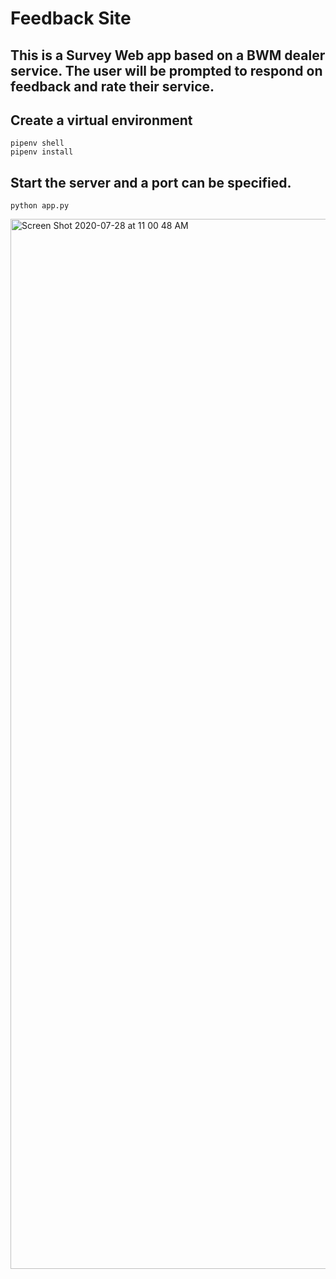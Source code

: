 
#   Feedback Site

##  This is a Survey Web app based on a BWM dealer service. The user will be prompted to respond on feedback and rate their service.

##  Create a virtual environment 
```
pipenv shell
pipenv install
````


##  Start the server and a port can be specified.
````
python app.py

````


<img width="1680" alt="Screen Shot 2020-07-28 at 11 00 48 AM" src="https://user-images.githubusercontent.com/60208327/88703697-e35cd980-d0c1-11ea-8b36-11ed374a2525.png">
